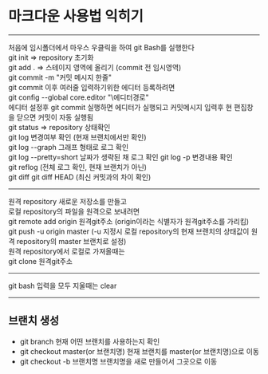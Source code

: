 # 마크다운 사용법 익히기
*** 
처음에 임시폴더에서 마우스 우클릭을 하여 git Bash를 실행한다   
git init => repository 초기화   
git add . => 스테이지 영역에 올리기 (commit 전 임시영역)   
git commit -m "커밋 메시지 한줄"   
git commit 이후 여러줄 입력하기위한 에디터 등록하려면   
git config --global core.editor "\에디터경로"   
에디터 설정후 git commit 실행하면 에디터가 실행되고 커밋메시지 입력후 현 편집창을 닫으면 커밋이 자동 실행됨   
git status => repository 상태확인   
git log 변경여부 확인 (현재 브랜치에서만 확인)   
git log --graph 그래프 형태로 로그 확인   
git log --pretty=short 날짜가 생략된 채 로그 확인 
git log -p 변경내용 확인  
git reflog (전체 로그 확인, 현재 브랜치가 아닌)   
git diff 
git diff HEAD (최신 커밋과의 차이 확인)
***   
원격 repository 새로운 저장소를 만들고   
로컬 repository의 파일을 원격으로 보내려면   
git remote add origin 원격git주소 (origin이라는 식별자가 원격git주소를 가리킴)   
git push -u origin master (-u 지정시 로컬 repository의 현재 브랜치의 상태값이 원격 repository의 master 브랜치로 설정)  
원격 repository에서 로컬로 가져올때는   
git clone 원격git주소   
***
git bash 입력을 모두 지울때는 clear   
***
## 브랜치 생성
* git branch 현재 어떤 브랜치를 사용하는지 확인
* git checkout master(or 브랜치명) 현재 브랜치를 master(or 브랜치명)으로 이동
* git checkout -b 브랜치명 브랜치명을 새로 만들어서 그곳으로 이동


